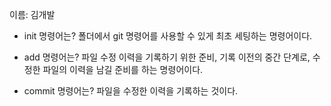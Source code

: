 이름: 김개발
- init 명령어는?
폴더에서 git 명령어를 사용할 수 있게 최초 세팅하는 명령어이다.

- add 명령어는?
파일 수정 이력을 기록하기 위한 준비, 기록 이전의 중간 단계로, 수정한 파일의 이력을 남길 준비를 하는 명령어이다.

- commit 명령어는?
파일을 수정한 이력을 기록하는 것이다.

